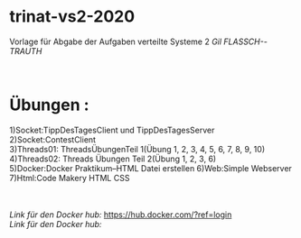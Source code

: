 # trinat-vs2-2020

Vorlage für Abgabe der Aufgaben verteilte Systeme 2 _Gil FLASSCH--TRAUTH_

<br>


<h1> Übungen :</h1>
1)Socket:TippDesTagesClient und TippDesTagesServer<br>
2)Socket:ContestClient<br>
3)Threads01: ThreadsÜbungenTeil 1(Übung 1, 2, 3, 4, 5, 6, 7, 8, 9, 10)<br>
4)Threads02: Threads Übungen Teil 2(Übung 1, 2, 3, 6)<br>
5)Docker:Docker Praktikum–HTML Datei erstellen 
6)Web:Simple Webserver<br>
7)Html:Code Makery HTML CSS<br>

<br/><br/>
*Link für den Docker hub:* https://hub.docker.com/?ref=login
<br>
*Link für den Docker hub:*
